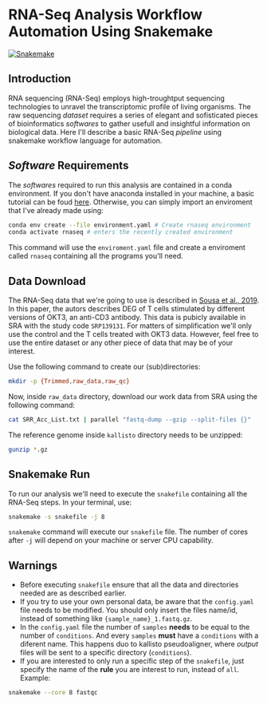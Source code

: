 # RNA-Seq Analysis Workflow Automation Using Snakemake
[![Snakemake](https://img.shields.io/badge/snakemake-≥6.1.0-brightgreen.svg)](https://snakemake.github.io)
## Introduction
RNA sequencing (RNA-Seq) employs high-troughtput sequencing technologies to unravel the transcriptomic profile of living organisms. The raw sequencing *dataset* requires a series of elegant and sofisticated pieces of bioinformatics *softwares* to gather usefull and insightful information on biological data. Here I'll describe a basic RNA-Seq *pipeline* using snakemake workflow language for automation.
## *Software* Requirements 
The *softwares* required to run this analysis are contained in a conda environment. If you don't have anaconda installed in your machine, a basic tutorial can be foud [here](https://www.digitalocean.com/community/tutorials/how-to-install-the-anaconda-python-distribution-on-ubuntu-20-04). Otherwise, you can simply import an enviroment that I've already made using:
```sh
conda env create --file environment.yaml # Create rnaseq environment
conda activate rnaseq # enters the recently created environment
```
This command will use the ```enviroment.yaml``` file and create a enviroment called ```rnaseq``` containing all the programs you'll need. 

## Data Download 
The RNA-Seq data that we're going to use is described in [Sousa et al., 2019](https://bmcgenomics.biomedcentral.com/articles/10.1186/s12864-019-5967-8). In this paper, the autors describes DEG of T cells stimulated by different versions of OKT3, an anti-CD3 antibody. This data is pubicly available in SRA with the study code ```SRP139131```. For matters of simplification we'll only use the control and the T cells treated with OKT3 data. However, feel free to use the entire dataset or any other piece of data that may be of your interest.

Use the following command to create our (sub)directories: 
```sh
mkdir -p {Trimmed,raw_data,raw_qc}
```
Now, inside ```raw_data``` directory, download our work data from SRA using the following command:
```sh
cat SRR_Acc_List.txt | parallel "fastq-dump --gzip --split-files {}"
```
The reference genome inside ```kallisto``` directory needs to be unzipped:
```sh
gunzip *.gz
```
## Snakemake Run
To run our analysis we'll need to execute the ```snakefile``` containing all the RNA-Seq steps. In your terminal, use:
```sh
snakemake -s snakefile -j 8
```
```snakemake``` command will execute our ```snakefile``` file. The number of cores after ```-j``` will depend on your machine or server CPU capability. 
## Warnings 
- Before executing ```snakefile``` ensure that all the data and directories needed are as described earlier.
- If you try to use your own personal data, be aware that the ```config.yaml``` file needs to be modified. You should only insert the files name/id, instead of something like ```{sample_name}_1.fastq.gz```. 
- In the ```config.yaml``` file the number of ```samples``` **needs** to be equal to the number of ```conditions```. And every ```samples``` **must** have a ```conditions``` with a diferent name. This happens duo to kallisto pseudoaligner, where *output* files will be sent to a specific directory (```conditions```). 
- If you are interested to only run a specific step of the ```snakefile```, just specify the name of the **rule** you are interest to run, instead of ```all```. Example:
 ```sh
snakemake --core 8 fastqc
```
